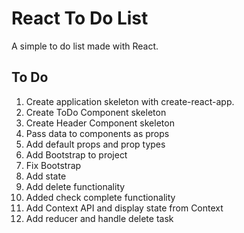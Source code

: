 # React To Do List

A simple to do list made with React.

## To Do

1. Create application skeleton with create-react-app.
2. Create ToDo Component skeleton
3. Create Header Component skeleton
4. Pass data to components as props
5. Add default props and prop types
6. Add Bootstrap to project
7. Fix Bootstrap
8. Add state
9. Add delete functionality
10. Added check complete functionality
11. Add Context API and display state from Context
12. Add reducer and handle delete task
